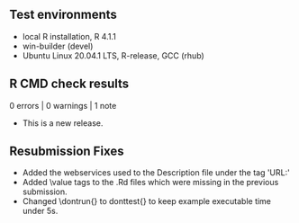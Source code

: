 ## Test environments
* local R installation, R 4.1.1
* win-builder (devel)
* Ubuntu Linux 20.04.1 LTS, R-release, GCC (rhub)

## R CMD check results

0 errors | 0 warnings | 1 note

* This is a new release.

## Resubmission Fixes
* Added the webservices used to the Description file under the tag 'URL:'
* Added \value tags to the .Rd files which were missing in the previous submission.
* Changed \dontrun{} to donttest{} to keep example executable time under 5s.
